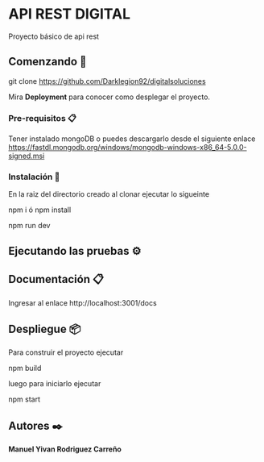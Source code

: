 # API REST DIGITAL

Proyecto básico de api rest

## Comenzando 🚀

git clone https://github.com/Darklegion92/digitalsoluciones

Mira **Deployment** para conocer como desplegar el proyecto.


### Pre-requisitos 📋

Tener instalado mongoDB o puedes descargarlo desde el siguiente enlace https://fastdl.mongodb.org/windows/mongodb-windows-x86_64-5.0.0-signed.msi
### Instalación 🔧

En la raiz del directorio creado al clonar ejecutar lo sigueinte

npm i
ó
npm install

npm run dev
## Ejecutando las pruebas ⚙️



## Documentación 📋

Ingresar al enlace http://localhost:3001/docs

## Despliegue 📦

Para construir el proyecto ejecutar

npm build

luego para iniciarlo ejecutar

npm start
## Autores ✒️


**Manuel Yivan Rodriguez Carreño** 
